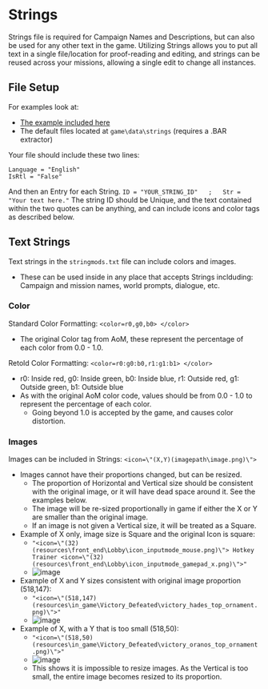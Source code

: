 # Strings

Strings file is required for Campaign Names and Descriptions, but can also be used for any other text in the game.
Utilizing Strings allows you to put all text in a single file/location for proof-reading and editing, and strings can be reused across your missions, allowing a single edit to change all instances.

## File Setup
For examples look at:
- [The example included here](https://github.com/Skrylas/AoMR-TutorialCampaign/blob/main/TutorialCampaign/game/data/strings/english/stringmods.txt)
- The default files located at `game\data\strings` (requires a .BAR extractor)

Your file should include these two lines:
```
Language = "English"
IsRtl = "False"
```
And then an Entry for each String.
`ID = "YOUR_STRING_ID"   ;   Str = "Your text here."`
The string ID should be Unique, and the text contained within the two quotes can be anything, and can include icons and color tags as described below.


## Text Strings
Text strings in the `stringmods.txt` file can include colors and images.
- These can be used inside in any place that accepts Strings inclduding: Campaign and mission names, world prompts, dialogue, etc.

### Color
Standard Color Formatting: `<color=r0,g0,b0> </color>`
- The original Color tag from AoM, these represent the percentage of each color from 0.0 - 1.0.

Retold Color Formatting: `<color=r0:g0:b0,r1:g1:b1> </color>`
- r0: Inside red,
g0: Inside green,
b0: Inside blue,
r1: Outside red,
g1: Outside green,
b1: Outside blue
- As with the original AoM color code, values should be from 0.0 - 1.0 to represent the percentage of each color.
    - Going beyond 1.0 is accepted by the game, and causes color distortion.
 
### Images
Images can be included in Strings: `<icon=\"(X,Y)(imagepath\image.png)\">`
- Images cannot have their proportions changed, but can be resized.
    - The proportion of Horizontal and Vertical size should be consistent with the original image, or it will have dead space around it.  See the examples below.
    - The image will be re-sized proportionally in game if either the X or Y are smaller than the original image.
    - If an image is not given a Vertical size, it will be treated as a Square.
- Example of X only, image size is Square and the original Icon is square:
    - `"<icon=\"(32)(resources\front_end\Lobby\icon_inputmode_mouse.png)\"> Hotkey Trainer <icon=\"(32)(resources\front_end\Lobby\icon_inputmode_gamepad_x.png)\">"`
    - ![image](https://github.com/user-attachments/assets/7b2e57c7-74ab-408c-bd1f-d787ec47c9a8)
- Example of X and Y sizes consistent with original image proportion (518,147):
    - `"<icon=\"(518,147)(resources\in_game\Victory_Defeated\victory_hades_top_ornament.png)\">"`
    - ![image](https://github.com/user-attachments/assets/f95bd503-3df4-4a2a-9498-e738b8b4ae72)
- Example of X, with a Y that is too small (518,50):
    - `"<icon=\"(518,50)(resources\in_game\Victory_Defeated\victory_oranos_top_ornament.png)\">"`
    - ![image](https://github.com/user-attachments/assets/62ea149a-bbb3-408b-9678-9979fc4deea0)
    - This shows it is impossible to resize images.  As the Vertical is too small, the entire image becomes resized to its proportion.

  


